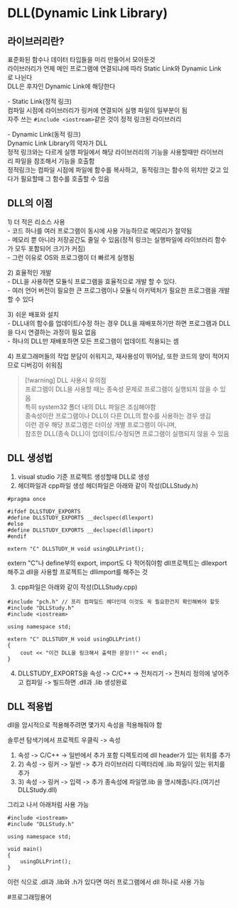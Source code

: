 # DLL(Dynamic Link Library)

## 라이브러리란?  

표준화된 함수나 데이터 타입들을 미리 만들어서 모아둔것  
라이브러리가 언제 메인 프로그램에 연결되냐에 따라 Static Link와 Dynamic Link로 나뉜다  
DLL은 후자인 Dynamic Link에 해당한다  
  
- Static Link(정적 링크)  
컴파일 시점에 라이브러리가 링커에 연결되어 실행 파일의 일부분이 됨  
자주 쓰는 `#include <iostream>`같은 것이 정적 링크된 라이브러리  
  
- Dynamic Link(동적 링크)  
Dynamic Link Library의 약자가 DLL  
정적 링크와는 다르게 실행 파일에서 해당 라이브러리의 기능을 사용할때만 라이브러리 파일을 참조해서 기능을 호출함  
정적링크는 컴파일 시점에 파일에 함수를 복사하고,  동적링크는 함수의 위치만 갖고 있다가 필요할때 그 함수를 호출할 수 있음  
  
## DLL의 이점

1) 더 적은 리소스 사용  
- 코드 하나를 여러 프로그램이 동시에 사용 가능하므로 메모리가 절약됨  
- 메모리 뿐 아니라 저장공간도 줄일 수 있음(정적 링크는 실행파일에 라이브러리 함수가 모두 포함되어 크기가 커짐)  
- 그런 이유로 OS와 프로그램이 더 빠르게 실행됨  
  
2) 효율적인 개발  
- DLL을 사용하면 모듈식 프로그램을 효율적으로 개발 할 수 있다.  
- 여러 언어 버전이 필요한 큰 프로그램이나 모듈식 아키텍처가 필요한 프로그램을 개발할 수 있다  
  
3) 쉬운 배포와 설치  
- DLL내의 함수를 업데이트/수정 하는 경우 DLL을 재배포하기만 하면 프로그램과 DLL을 다시 연결하는 과정이 필요 없음  
- 하나의 DLL만 재배포하면 모든 프로그램이 업데이트 적용되는 셈  
  
4) 프로그래머들의 작업 분담이 쉬워지고, 재사용성이 뛰어남, 또한 코드의 양이 적어지므로 디버깅이 쉬워짐  
  
> [!warning] DLL 사용시 유의점  
프로그램이 DLL을 사용할 때는 종속성 문제로 프로그램이 실행되지 않을 수 있음  
특히 system32 폴더 내의 DLL 파일은 조심해야함  
종속성이란 프로그램이나 DLL이 다른 DLL의 함수를 사용하는 경우 생김  
이런 경우 해당 프로그램은 더이상 개별 프로그램이 아니며,  
참조한 DLL(종속 DLL)이 업데이트/수정되면 프로그램이 실행되지 않을 수 있음  
  
## DLL 생성법

1) visual studio 기준 프로젝트 생성할때 DLL로 생성
2) 헤더파일과 cpp파일 생성
  헤더파일은 아래와 같이 작성(DLLStudy.h)
```
#pragma once
 
#ifdef DLLSTUDY_EXPORTS
#define DLLSTUDY_EXPORTS __declspec(dllexport)
#else
#define DLLSTUDY_EXPORTS __declspec(dllimport)
#endif
 
extern "C" DLLSTUDY_H void usingDLLPrint();
```
extern "C"나 define부의 export, import도 다 적어줘야함
dll프로젝트는 dllexport 해주고 dll을 사용할 프로젝트는 dllimport를 해주는 것

3) cpp파일은 아래와 같이 작성(DLLStudy.cpp)
```
#include "pch.h" // 프리 컴파일드 헤더인데 이것도 꼭 필요한건지 확인해봐야 할듯
#include "DLLStudy.h"
#include <iostream>
 
using namespace std;
 
extern "C" DLLSTUDY_H void usingDLLPrint()
{
    cout << "이건 DLL을 링크해서 출력한 문장!!" << endl;
}
```

4) DLLSTUDY_EXPORTS을 속성 -> C/C++ -> 전처리기 -> 전처리 정의에 넣어주고 컴파일 -> 빌드하면 .dll과 .lib 생성완료

## DLL 적용법

dll을 암시적으로 적용해주려면 몇가지 속성을 적용해줘야 함

솔루션 탐색기에서 프로젝트 우클릭 -> 속성
1) 속성 -> C/C++ -> 일반에서 추가 포함 디렉토리에 dll header가 있는 위치를 추가
2) 2) 속성 -> 링커 -> 일반 -> 추가 라이브러리 디렉터리에 .lib 파일이 있는 위치를 추가
3) 3) 속성 -> 링커 -> 입력 -> 추가 종속성에 파일명.lib 을 명시해줍니다.(여기선 DLLStudy.dll)

그리고 나서 아래처럼 사용 가능
```
#include <iostream>
#include "DLLStudy.h"
 
using namespace std;
 
void main()
{
    usingDLLPrint();
}
```

이런 식으로 .dll과 .lib와 .h가 있다면 여러 프로그램에서 dll 하나로 사용 가능

#프로그래밍용어